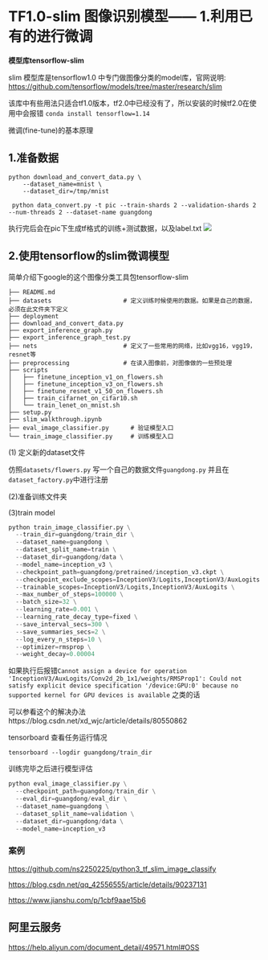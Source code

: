 # TF1.0-slim  图像识别模型—— 1.利用已有的进行微调

**模型库tensorflow-slim**

slim 模型库是tensorflow1.0 中专门做图像分类的model库，官网说明:
https://github.com/tensorflow/models/tree/master/research/slim

该库中有些用法只适合tf1.0版本，tf2.0中已经没有了，所以安装的时候tf2.0在使用中会报错
`conda install tensorflow=1.14`

微调(fine-tune)的基本原理

## 1.准备数据
```
python download_and_convert_data.py \
    --dataset_name=mnist \
    --dataset_dir=/tmp/mnist
```

```
 python data_convert.py -t pic --train-shards 2 --validation-shards 2 --num-threads 2 --dataset-name guangdong
```
执行完后会在pic下生成tf格式的训练+测试数据，以及label.txt
![](../../../Draft/media/15388051366041/15388065002449.jpg)

## 2.使用tensorflow的slim微调模型

简单介绍下google的这个图像分类工具包tensorflow-slim

```
├── README.md
├── datasets                    # 定义训练时候使用的数据。如果是自己的数据，必须在此文件夹下定义
├── deployment
├── download_and_convert_data.py
├── export_inference_graph.py
├── export_inference_graph_test.py
├── nets                        # 定义了一些常用的网络，比如vgg16，vgg19，resnet等
├── preprocessing               # 在读入图像前，对图像做的一些预处理
├── scripts
│   ├── finetune_inception_v1_on_flowers.sh
│   ├── finetune_inception_v3_on_flowers.sh
│   ├── finetune_resnet_v1_50_on_flowers.sh
│   ├── train_cifarnet_on_cifar10.sh
│   └── train_lenet_on_mnist.sh
├── setup.py
├── slim_walkthrough.ipynb
├── eval_image_classifier.py      # 验证模型入口
└── train_image_classifier.py     # 训练模型入口
```


(1) 定义新的dataset文件

仿照`datasets/flowers.py` 写一个自己的数据文件`guangdong.py` 并且在`dataset_factory.py`中进行注册

(2)准备训练文件夹


(3)train model


```python
python train_image_classifier.py \
  --train_dir=guangdong/train_dir \
  --dataset_name=guangdong \
  --dataset_split_name=train \
  --dataset_dir=guangdong/data \
  --model_name=inception_v3 \
  --checkpoint_path=guangdong/pretrained/inception_v3.ckpt \
  --checkpoint_exclude_scopes=InceptionV3/Logits,InceptionV3/AuxLogits \
  --trainable_scopes=InceptionV3/Logits,InceptionV3/AuxLogits \
  --max_number_of_steps=100000 \
  --batch_size=32 \
  --learning_rate=0.001 \
  --learning_rate_decay_type=fixed \
  --save_interval_secs=300 \
  --save_summaries_secs=2 \
  --log_every_n_steps=10 \
  --optimizer=rmsprop \
  --weight_decay=0.00004

```





如果执行后报错`Cannot assign a device for operation 'InceptionV3/AuxLogits/Conv2d_2b_1x1/weights/RMSProp1': Could not satisfy explicit device specification '/device:GPU:0' because no supported kernel for GPU devices is available` 之类的话

可以参看这个的解决办法https://blog.csdn.net/xd_wjc/article/details/80550862


tensorboard 查看任务运行情况

```
tensorboard --logdir guangdong/train_dir
```



训练完毕之后进行模型评估

```python
python eval_image_classifier.py \
  --checkpoint_path=guangdong/train_dir \
  --eval_dir=guangdong/eval_dir \
  --dataset_name=guangdong \
  --dataset_split_name=validation \
  --dataset_dir=guangdong/data \
  --model_name=inception_v3
```
### 案例
https://github.com/ns2250225/python3_tf_slim_image_classify

https://blog.csdn.net/qq_42556555/article/details/90237131

https://www.jianshu.com/p/1cbf9aae15b6


## 阿里云服务

https://help.aliyun.com/document_detail/49571.html#OSS


